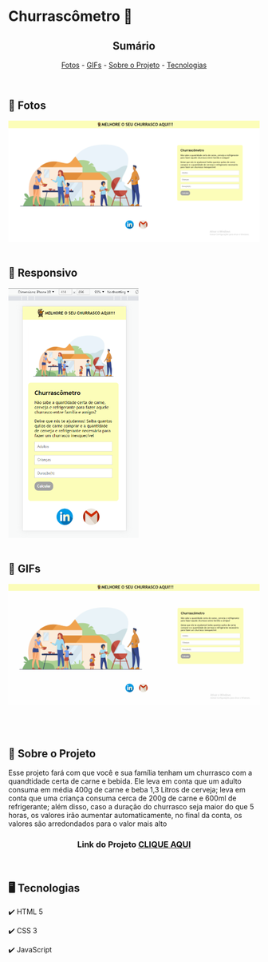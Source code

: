 <h1>Churrascômetro 🥩</h1>

<!-- LINKS -->
<div align="center">
 
 <h2> Sumário</h2>
 
 <a href="#fotos">Fotos</a> - 
  <a href="#GIFs">GIFs</a> - 
  <a href="#sobre">Sobre o Projeto</a> - 
  <a href="#tec">Tecnologias</a>
</div>
<br>

<!-- FOTOS -->
<div id="fotos">
    <h2> 📸 Fotos </h2>
        <img src="./assets/churrascometro.png" alt="" style="width:750px">
        <br><br>
       
 <h2> 📱 Responsivo </h2>
    <img src="./assets/reponsivo.png" alt="" style="height:500px">
        <br><br>
        
   <h2 id="GIFs"> 🎥 GIFs </h2>
        <img src="./assets/projetoGif.gif" alt="" style="width:750px">
        <br><br>
<br><br>

</div>

<!-- SOBRE -->
<div id="sobre">
    <h2> 📝 Sobre o Projeto </h2> 
    <p> Esse projeto fará com que você e sua família tenham um churrasco com a quandtidade certa de carne e bebida. Ele leva em conta que um adulto consuma em média 400g de carne e beba 1,3 Litros de cerveja; leva em conta que uma criança consuma cerca de 200g de carne e 600ml de refrigerante; além disso, caso a duração do churrasco seja maior do que 5 horas, os valores irão aumentar automaticamente, no final da conta, os valores são arredondados para o valor mais alto</p>
 
 <h3 align="center">Link do Projeto <a href="https://lucasfrancobn.github.io/Churrascometro/">CLIQUE AQUI</a></h3>

</div>
<br>

<!-- TECNOLOGIAS -->
<div id="tec">

<h2> 🖥️ Tecnologias</h2>
    <p> ✔️ HTML 5 </p>
    <p> ✔️ CSS 3 </p>
    <p> ✔️ JavaScript </p>

</div>
